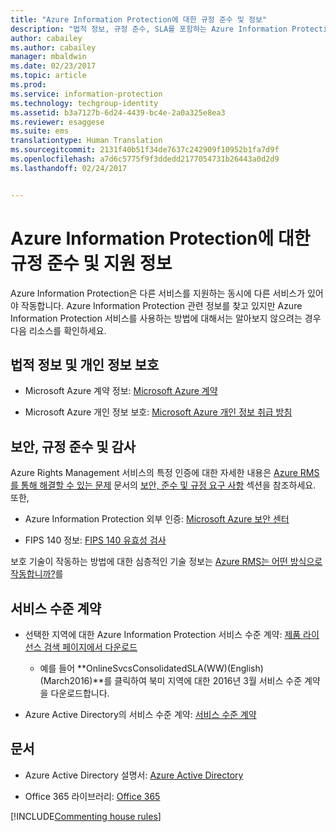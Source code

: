 ```yaml
---
title: "Azure Information Protection에 대한 규정 준수 및 정보"
description: "법적 정보, 규정 준수, SLA를 포함하는 Azure Information Protection 관련 지원 정보입니다."
author: cabailey
ms.author: cabailey
manager: mbaldwin
ms.date: 02/23/2017
ms.topic: article
ms.prod: 
ms.service: information-protection
ms.technology: techgroup-identity
ms.assetid: b3a7127b-6d24-4439-bc4e-2a0a325e8ea3
ms.reviewer: esaggese
ms.suite: ems
translationtype: Human Translation
ms.sourcegitcommit: 2131f40b51f34de7637c242909f10952b1fa7d9f
ms.openlocfilehash: a7d6c5775f9f3ddedd2177054731b26443a0d2d9
ms.lasthandoff: 02/24/2017


---
```




# <a name="compliance-and-supporting-information-for-azure-information-protection"></a>Azure Information Protection에 대한 규정 준수 및 지원 정보

Azure Information Protection은 다른 서비스를 지원하는 동시에 다른 서비스가 있어야 작동합니다. Azure Information Protection 관련 정보를 찾고 있지만 Azure Information Protection 서비스를 사용하는 방법에 대해서는 알아보지 않으려는 경우 다음 리소스를 확인하세요.

## <a name="legal-and-privacy"></a>법적 정보 및 개인 정보 보호

- Microsoft Azure 계약 정보: [Microsoft Azure 계약](http://azure.microsoft.com/support/legal/subscription-agreement/)

- Microsoft Azure 개인 정보 보호: [Microsoft Azure 개인 정보 취급 방침](http://azure.microsoft.com/support/legal/privacy-statement/)

## <a name="security-compliance-and-auditing"></a>보안, 규정 준수 및 감사

Azure Rights Management 서비스의 특정 인증에 대한 자세한 내용은 [Azure RMS를 통해 해결할 수 있는 문제](../understand-explore/azure-rms-problems-it-solves.md) 문서의 [보안, 준수 및 규정 요구 사항](../understand-explore/azure-rms-problems-it-solves.md#security-compliance-and-regulatory-requirements) 섹션을 참조하세요. 또한,

- Azure Information Protection 외부 인증: [Microsoft Azure 보안 센터](http://azure.microsoft.com/support/trust-center/)

- FIPS 140 정보: [FIPS 140 유효성 검사](https://technet.microsoft.com/library/security/cc750357.aspx)

보호 기술이 작동하는 방법에 대한 심층적인 기술 정보는 [Azure RMS는 어떤 방식으로 작동합니까?](../understand-explore/how-does-it-work.md)를 

## <a name="service-level-agreements"></a>서비스 수준 계약

- 선택한 지역에 대한 Azure Information Protection 서비스 수준 계약: [제품 라이선스 검색 페이지에서 다운로드](http://microsoftvolumelicensing.com/DocumentSearch.aspx?Mode=3&amp;DocumentTypeId=37)

    - 예를 들어 **OnlineSvcsConsolidatedSLA(WW)(English)(March2016)**를 클릭하여 북미 지역에 대한 2016년 3월 서비스 수준 계약을 다운로드합니다.

-   Azure Active Directory의 서비스 수준 계약: [서비스 수준 계약](http://azure.microsoft.com/support/legal/sla/)

## <a name="documentation"></a>문서

- Azure Active Directory 설명서: [Azure Active Directory](/active-directory/)

- Office 365 라이브러리: [Office 365](http://technet.microsoft.com/library/dn127064%28v=office.14%29.aspx)

[!INCLUDE[Commenting house rules](../includes/houserules.md)]

